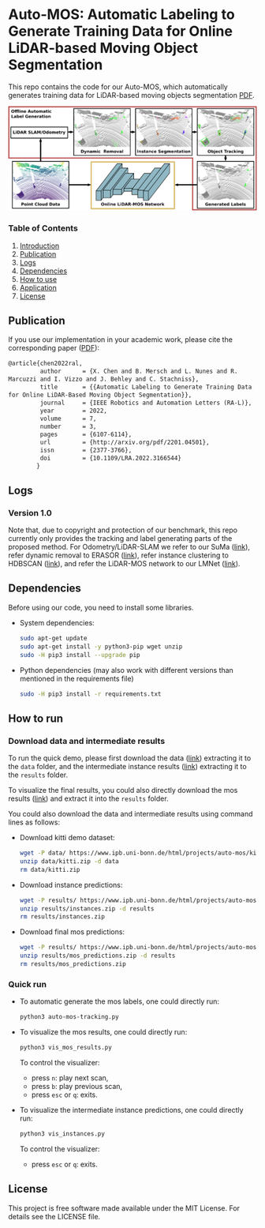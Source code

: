 # Auto-MOS: Automatic Labeling to Generate Training Data for Online LiDAR-based Moving Object Segmentation

This repo contains the code for our Auto-MOS, which automatically generates training data for LiDAR-based moving objects segmentation [PDF](http://arxiv.org/pdf/2201.04501).

<img src="pics/framework.png" width="800">

### Table of Contents
1. [Introduction](#Auto-MOS:-Automatic-Labeling-to-Generate-Training-Data-for-Online-LiDAR-based-Moving-Object-Segmentation)
2. [Publication](#Publication)
3. [Logs](#Logs)
4. [Dependencies](#Dependencies)
5. [How to use](#How-to-use)
6. [Application](#Application)
7. [License](#License)

## Publication
If you use our implementation in your academic work, please cite the corresponding paper ([PDF](http://arxiv.org/pdf/2201.04501)):
    
	@article{chen2022ral,
	         author      = {X. Chen and B. Mersch and L. Nunes and R. Marcuzzi and I. Vizzo and J. Behley and C. Stachniss},
	         title       = {{Automatic Labeling to Generate Training Data for Online LiDAR-Based Moving Object Segmentation}},
	         journal     = {IEEE Robotics and Automation Letters (RA-L)},
	         year        = 2022,
	         volume      = 7,
	         number      = 3,
	         pages       = {6107-6114},
	         url         = {http://arxiv.org/pdf/2201.04501},
	         issn        = {2377-3766},
	         doi         = {10.1109/LRA.2022.3166544}
	        }
	     
## Logs

### Version 1.0

Note that, due to copyright and protection of our benchmark, this repo currently only provides the tracking and label generating parts of the proposed method.
For Odometry/LiDAR-SLAM we refer to our SuMa ([link](https://github.com/jbehley/SuMa)), refer dynamic removal to ERASOR ([link](https://github.com/LimHyungTae/ERASOR)), refer instance clustering to HDBSCAN ([link](https://github.com/scikit-learn-contrib/hdbscan)), and refer the LiDAR-MOS network to our LMNet ([link](https://github.com/PRBonn/LiDAR-MOS)).
	        
## Dependencies
Before using our code, you need to install some libraries.

- System dependencies:

  ```bash
  sudo apt-get update 
  sudo apt-get install -y python3-pip wget unzip
  sudo -H pip3 install --upgrade pip
  ```

- Python dependencies (may also work with different versions than mentioned in the requirements file)

  ```bash
  sudo -H pip3 install -r requirements.txt
  ```
	        
## How to run

### Download data and intermediate results

To run the quick demo, please first download the data ([link](https://www.ipb.uni-bonn.de/html/projects/auto-mos/kitti.zip)) extracting it to the `data` folder, and the intermediate instance results ([link](https://www.ipb.uni-bonn.de/html/projects/auto-mos/instances.zip)) extracting it to the `results` folder.

To visualize the final results, you could also directly download the mos results ([link](https://www.ipb.uni-bonn.de/html/projects/auto-mos/mos_predictions.zip)) and extract it into the `results` folder. 

You could also download the data and intermediate results using command lines as follows:

- Download kitti demo dataset:

  ```bash
  wget -P data/ https://www.ipb.uni-bonn.de/html/projects/auto-mos/kitti.zip
  unzip data/kitti.zip -d data
  rm data/kitti.zip
  ```
- Download instance predictions:

  ```bash
  wget -P results/ https://www.ipb.uni-bonn.de/html/projects/auto-mos/instances.zip
  unzip results/instances.zip -d results
  rm results/instances.zip
  ```
- Download final mos predictions:

  ```bash
  wget -P results/ https://www.ipb.uni-bonn.de/html/projects/auto-mos/mos_predictions.zip
  unzip results/mos_predictions.zip -d results
  rm results/mos_predictions.zip
  ```
  	
### Quick run

- To automatic generate the mos labels, one could directly run:
  ```bash
  python3 auto-mos-tracking.py
  ```
  
- To visualize the mos results, one could directly run:
  ```bash
  python3 vis_mos_results.py
  ```
  
  To control the visualizer:
  - press `n`: play next scan,
  - press `b`: play previous scan,
  - press `esc` or `q`: exits.
   
- To visualize the intermediate instance predictions, one could directly run:
  ```bash
  python3 vis_instances.py
  ```
  
  To control the visualizer:
  - press `esc` or `q`: exits.
            
## License
This project is free software made available under the MIT License. For details see the LICENSE file.

